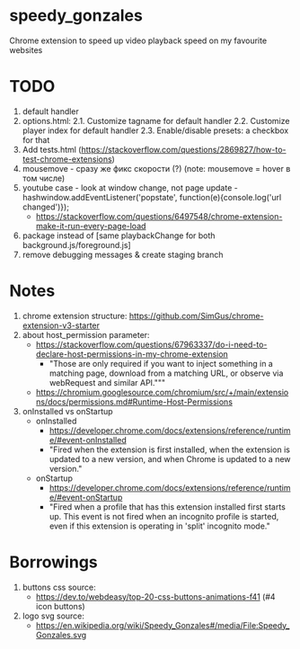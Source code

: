# speedy_gonzales
Chrome extension to speed up video playback speed on my favourite websites

# TODO
1. default handler
2. options.html:
    2.1. Customize tagname for default handler
    2.2. Customize player index for default handler
    2.3. Enable/disable presets: a checkbox for that
3. Add tests.html (https://stackoverflow.com/questions/2869827/how-to-test-chrome-extensions)
4. mousemove - сразу же фикс скорости (?) (note: mousemove = hover в том числе)
5. youtube case - look at window change, not page update - hashwindow.addEventListener('popstate', function(e){console.log('url changed')});
    - https://stackoverflow.com/questions/6497548/chrome-extension-make-it-run-every-page-load
6. package instead of [same playbackChange for both background.js/foreground.js]
7. remove debugging messages & create staging branch

# Notes
1. chrome extension structure: https://github.com/SimGus/chrome-extension-v3-starter
2. about host_permission parameter:
    - https://stackoverflow.com/questions/67963337/do-i-need-to-declare-host-permissions-in-my-chrome-extension
        - "Those are only required if you want to inject something in a matching page, download from a matching URL, or observe via webRequest and similar API."""
    - https://chromium.googlesource.com/chromium/src/+/main/extensions/docs/permissions.md#Runtime-Host-Permissions
3. onInstalled vs onStartup
    - onInstalled
        - https://developer.chrome.com/docs/extensions/reference/runtime/#event-onInstalled
        - "Fired when the extension is first installed, when the extension is updated to a new version, and when Chrome is updated to a new version."
    - onStartup
        - https://developer.chrome.com/docs/extensions/reference/runtime/#event-onStartup
        - "Fired when a profile that has this extension installed first starts up. This event is not fired when an incognito profile is started, even if this extension is operating in 'split' incognito mode."

# Borrowings
1. buttons css source:
    - https://dev.to/webdeasy/top-20-css-buttons-animations-f41 (#4 icon buttons)
2. logo svg source:
    - https://en.wikipedia.org/wiki/Speedy_Gonzales#/media/File:Speedy_Gonzales.svg
